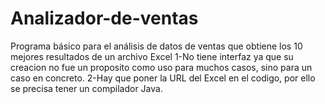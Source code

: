# Analizador-de-ventas
Programa básico para el análisis de datos de ventas que obtiene los 10 mejores resultados de un archivo Excel
1-No tiene interfaz ya que su creacion no fue un proposito como uso para muchos casos, sino para un caso en concreto.
2-Hay que poner la URL del Excel en el codigo, por ello se precisa tener un compilador Java.
